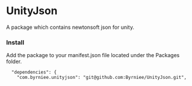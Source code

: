 # UnityJson

A package which contains newtonsoft json for unity.

### Install
Add the package to your manifest.json file located under the Packages folder. 

```
  "dependencies": {
    "com.byrniee.unityjson": "git@github.com:Byrniee/UnityJson.git",
```